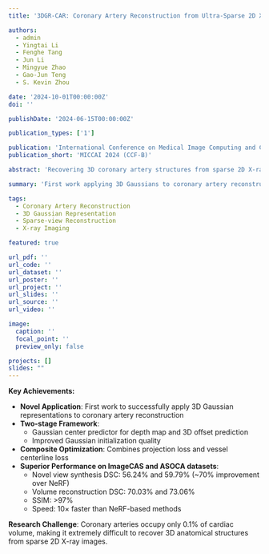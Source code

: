 ```yaml
---
title: '3DGR-CAR: Coronary Artery Reconstruction from Ultra-Sparse 2D X-ray Views with a 3D Gaussians Representation'

authors:
  - admin
  - Yingtai Li
  - Fenghe Tang
  - Jun Li
  - Mingyue Zhao
  - Gao-Jun Teng
  - S. Kevin Zhou

date: '2024-10-01T00:00:00Z'
doi: ''

publishDate: '2024-06-15T00:00:00Z'

publication_types: ['1']

publication: 'International Conference on Medical Image Computing and Computer-Assisted Intervention'
publication_short: 'MICCAI 2024 (CCF-B)'

abstract: 'Recovering 3D coronary artery structures from sparse 2D X-ray images is extremely challenging due to coronary arteries occupying only 0.1% of cardiac volume. We propose 3DGR-CAR, the first work to successfully apply 3D Gaussian representations to coronary artery reconstruction. Our two-stage framework includes a Gaussian center predictor that predicts depth maps and 3D offset parameters from single-view X-ray projections, significantly improving Gaussian initialization quality. The 3D Gaussian representation combined with composite optimization of projection loss and vessel centerline loss achieves superior reconstruction.'

summary: 'First work applying 3D Gaussians to coronary artery reconstruction with 70% DSC improvement over NeRF and 10× faster reconstruction speed.'

tags:
  - Coronary Artery Reconstruction
  - 3D Gaussian Representation
  - Sparse-view Reconstruction
  - X-ray Imaging

featured: true

url_pdf: ''
url_code: ''
url_dataset: ''
url_poster: ''
url_project: ''
url_slides: ''
url_source: ''
url_video: ''

image:
  caption: ''
  focal_point: ''
  preview_only: false

projects: []
slides: ""
---
```


**Key Achievements:**

- **Novel Application**: First work to successfully apply 3D Gaussian representations to coronary artery reconstruction
- **Two-stage Framework**:
  - Gaussian center predictor for depth map and 3D offset prediction
  - Improved Gaussian initialization quality
- **Composite Optimization**: Combines projection loss and vessel centerline loss
- **Superior Performance on ImageCAS and ASOCA datasets**:
  - Novel view synthesis DSC: 56.24% and 59.79% (~70% improvement over NeRF)
  - Volume reconstruction DSC: 70.03% and 73.06%
  - SSIM: >97%
  - Speed: 10× faster than NeRF-based methods

**Research Challenge**: Coronary arteries occupy only 0.1% of cardiac volume, making it extremely difficult to recover 3D anatomical structures from sparse 2D X-ray images.
